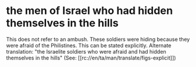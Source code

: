 # the men of Israel who had hidden themselves in the hills

This does not refer to an ambush. These soldiers were hiding because they were afraid of the Philistines. This can be stated explicitly. Alternate translation: "the Israelite soldiers who were afraid and had hidden themselves in the hills" (See: [[rc://en/ta/man/translate/figs-explicit]])

